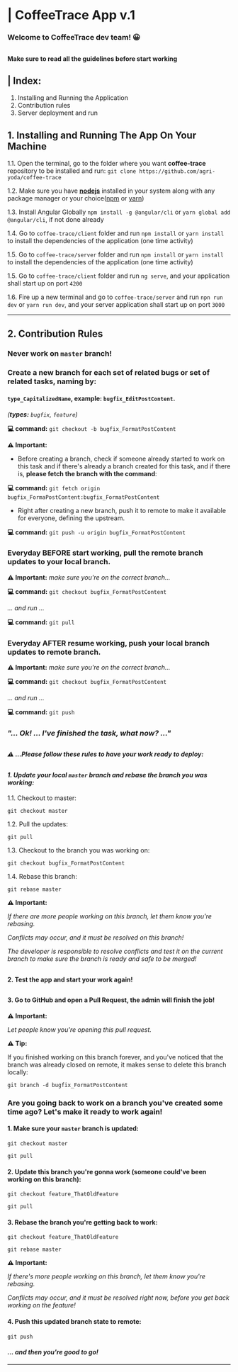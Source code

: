 # |  CoffeeTrace App v.1
###  Welcome to CoffeeTrace dev team!  😀  

##  


####  Make sure to read all the guidelines before start working


## | Index: 
1. Installing and Running the Application
2. Contribution rules
3. Server deployment and run

## 1. Installing and Running The App On Your Machine

1.1.  Open the terminal, go to the folder where you want **coffee-trace** repository to be installed and run:
`git clone https://github.com/agri-yoda/coffee-trace`

1.2.  Make sure you have **[nodejs](https://nodejs.org/en/download/)** installed in your system along with any package manager or your choice([npm](https://nodejs.org/en/download/) or [yarn](https://classic.yarnpkg.com/en/docs/install/))

1.3.  Install Angular Globally `npm install -g @angular/cli` or `yarn global add @angular/cli`, if not done already

1.4.  Go to `coffee-trace/client` folder and run `npm install` or `yarn install` to install the dependencies of the application (one time activity)

1.5.  Go to `coffee-trace/server` folder and run `npm install` or `yarn install` to install the dependencies of the application (one time activity)

1.5.  Go to `coffee-trace/client` folder and run `ng serve`, and your application shall start up on port `4200`

1.6.  Fire up a new terminal and go to `coffee-trace/server` and run `npn run dev` or `yarn run dev`, and your server application shall start up on port `3000`

---

## 2. Contribution Rules


### Never work on `master` branch!


### Create a new branch for each set of related bugs or set of related tasks, naming by:


####  `type_CapitalizedName`, example: `bugfix_EditPostContent`.


*(**types:** `bugfix`, `feature`)*


**💻 command:** `git checkout -b bugfix_FormatPostContent`


**⚠️ Important:**

*  Before creating a branch, check if someone already started to work on this task and if there's already a branch created for this task, and if there is, **please fetch the branch with the command**:

**💻 command:** `git fetch origin bugfix_FormaPostContent:bugfix_FormatPostContent`

* Right after creating a new branch, push it to remote to make it available for everyone, defining the upstream.

**💻 command:** `git push -u origin bugfix_FormatPostContent`


### Everyday BEFORE start working, pull the remote branch updates to your local branch.


**⚠️ Important:** *make sure you're on the correct branch...*

**💻 command:** `git checkout bugfix_FormatPostContent`

*... and run ...*

**💻 command:** `git pull`


### Everyday AFTER resume working, push your local branch updates to remote branch.


**⚠️ Important:** *make sure you're on the correct branch...*

**💻 command:** `git checkout bugfix_FormatPostContent`

*... and run ...*

**💻 command:** `git push`


### *"... Ok! ... I've finished the task, what now? ..."* 

##  

#### *⚠️ ...Please follow these rules to have your work ready to deploy:*

##  

#### *1. Update your local `master` branch and rebase the branch you was working:*

1.1. Checkout to master:

`git checkout master`

1.2. Pull the updates:

`git pull`

1.3. Checkout to the branch you was working on:

`git checkout bugfix_FormatPostContent`

1.4. Rebase this branch:

`git rebase master`


**⚠️ Important:** 

*If there are more people working on this branch, let them know you're rebasing.*

*Conflicts may occur, and it must be resolved on this branch!*

*The developer is responsible to resolve conflicts and test it on the current branch to make sure the branch is ready and safe to be merged!*

##  


#### 2. Test the app and start your work again!

##  


#### 3. Go to GitHub and open a Pull Request, the admin will finish the job!


**⚠️ Important:** 

*Let people know you're opening this pull request.*


**⚠️ Tip:** 

If you finished working on this branch forever, and you've noticed that the branch was  already closed on remote, it makes sense to delete this branch locally:

`git branch -d bugfix_FormatPostContent`


### Are you going back to work on a branch you've created some time ago? Let's make it ready to work again!


#### 1. Make sure your `master` branch is updated:

`git checkout master`

`git pull`


#### 2. Update this branch you're gonna work (someone could've been working on this branch):

`git checkout feature_ThatOldFeature`

`git pull`


#### 3. Rebase the branch you're getting back to work:

`git checkout feature_ThatOldFeature`

`git rebase master`


**⚠️ Important:** 

*If there's more people working on this branch, let them know you're rebasing.*

*Conflicts may occur, and it must be resolved right now, before you get back working on the feature!*


#### 4. Push this updated branch state to remote:

`git push`

#### *... and then you're good to go!*

---


